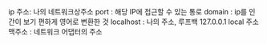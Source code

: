 ip 주소: 나의 네트워크상주소
port : 해당 IP에 접근할 수 있는 통로
domain : ip를 인간이 보기 편하게 영어로 변환한 것
localhost : 나의 주소, 루프백 127.0.0.1
local 주소
맥주소 : 네트워크 어댑터의 주소
